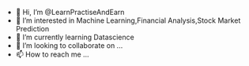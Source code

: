 - 👋 Hi, I’m @LearnPractiseAndEarn
- 👀 I’m interested in Machine Learning,Financial Analysis,Stock Market Prediction
- 🌱 I’m currently learning Datascience
- 💞️ I’m looking to collaborate on ...
- 📫 How to reach me ...

<!---
LearnPractiseAndEarn/LearnPractiseAndEarn is a ✨ special ✨ repository because its `README.md` (this file) appears on your GitHub profile.
You can click the Preview link to take a look at your changes.
--->
